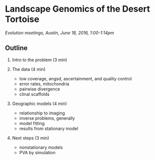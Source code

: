 # Landscape Genomics of the Desert Tortoise

*Evolution meetings, Austin, June 18, 2016, 1:00-1:14pm*

## Outline

1. Intro to the problem (3 min)

2. The data (4 min)

    * low coverage, angsd, ascertainment, and quality control
    * error rates, mitochondria
    * pairwise divergence
    * clinal scaffolds

3. Geographic models (4 min)

    * relationship to imaging
    * inverse problems, generally
    * model fitting
    * results from stationary model

4. Next steps (3 min)

    * nonstationary models
    * PVA by simulation

